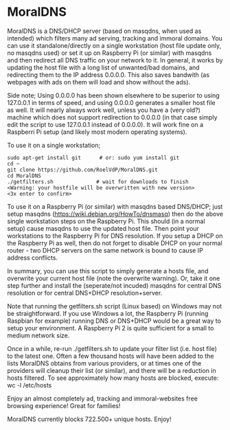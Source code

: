 # MoralDNS
MoralDNS is a DNS/DHCP server (based on masqdns, when used as intended) which filters many ad serving, tracking and immoral domains. You can use it standalone/directly on a single workstation (host file update only, no masqdns used) or set it up on Raspberry Pi (or similar) with masqdns and then redirect all DNS traffic on your network to it. In general, it works by updating the host file with a long list of unwanted/bad domains, and redirecting them to the IP address 0.0.0.0. This also saves bandwith (as webpages with ads on them will load and show without the ads). 

Side note; Using 0.0.0.0 has been shown elsewhere to be superior to using 127.0.0.1 in terms of speed, and using 0.0.0.0 generates a smaller host file as well. It will nearly always work well, unless you have a (very old?) machine which does not support redirection to 0.0.0.0 (in that case simply edit the script to use 127.0.0.1 instead of 0.0.0.0). It will work fine on a Raspberri Pi setup (and likely most modern operating systems).

To use it on a single workstation;

    sudo apt-get install git      # or: sudo yum install git
    cd ~
    git clone https://github.com/RoelVdP/MoralDNS.git
    cd MoralDNS
    ./getfilters.sh              # wait for downloads to finish
    <Warning: your hostfile will be overwritten with new version>
    <3x enter to confirm>

To use it on a Raspberry Pi (or similar) with masqdns based DNS/DHCP; just setup masqdns (https://wiki.debian.org/HowTo/dnsmasq) then do the above single workstation steps on the Raspberry Pi. This should (in a normal setup) cause masqdns to use the updated host file. Then point your workstations to the Raspberry Pi for DNS resolution. If you setup a DHCP on the Raspberry Pi as well, then do not forget to disable DHCP on your normal router - two DHCP servers on the same network is bound to cause IP address conflicts.

In summary, you can use this script to simply generate a hosts file, and overwrite your current host file (note the overwrite warning). Or, take it one step further and install the (seperate/not incuded) masqdns for central DNS resolution or for central DNS+DHCP resolution+server.

Note that running the getfilters.sh script (Linux based) on Windows may not be straightforward. If you use Windows a lot, the Raspberry Pi (running Raspbian for example) running DNS or DNS+DHCP would be a great way to setup your environment. A Raspberry Pi 2 is quite sufficient for a small to medium network size.

Once in a while, re-run ./getfilters.sh to update your filter list (i.e. host file) to the latest one. Often a few thousand hosts will have been added to the lists MoralDNS obtains from various providers, or at times one of the providers will cleanup their list (or similar), and there will be a reduction in hosts filtered. To see approximately how many hosts are blocked, execute:  wc -l /etc/hosts

Enjoy an almost completely ad, tracking and immoral-websites free browsing experience! Great for families! 

MoralDNS currently blocks 722.500+ unique hosts. Enjoy!

